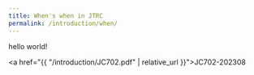 ```yaml
---
title: When's when in JTRC
permalink: /introduction/when/
---
```


hello world!

<a href="{{ "/introduction/JC702.pdf" | relative_url }}">JC702-202308</a>
